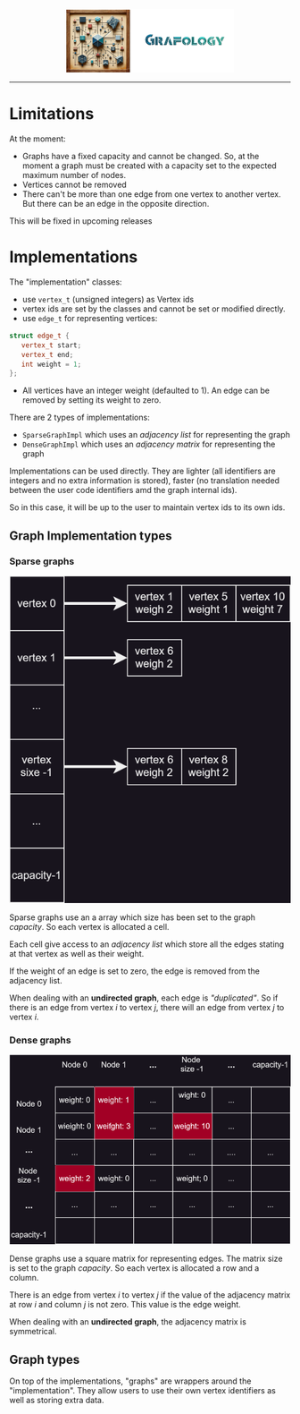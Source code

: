 <div align="center">
    <img 
        src="imgs/logo.png" 
        alt="Répétiteur logo"
        height="113px"
        width="300px"
        />
</div>
<hr/>

# Limitations
At the moment:
- Graphs have a fixed capacity and cannot be changed. So, at the moment a graph must be created with a capacity set to the expected maximum number of nodes.
- Vertices cannot be removed
- There can't be more than one edge from one vertex to another vertex. But there can be an edge in the opposite direction.

This will be fixed in upcoming releases

# Implementations
The "implementation" classes:
 - use ```vertex_t``` (unsigned integers) as Vertex ids
 - vertex ids are set by the classes and cannot be set or modified directly.
 - use ```edge_t``` for representing vertices:
 ```C++
 struct edge_t {
    vertex_t start;
    vertex_t end;
    int weight = 1;
};
 ```

- All vertices have an integer weight (defaulted to 1). An edge can be removed by setting its weight to zero.

 There are 2 types of implementations:
 - ```SparseGraphImpl``` which uses an *adjacency list* for representing the graph
 - ```DenseGraphImpl``` which uses an *adjacency matrix* for representing the graph

Implementations can be used directly. They are lighter (all identifiers are integers and no extra information is stored), faster (no translation needed between the user code identifiers amd the graph internal ids).

So in this case, it will be up to the user to maintain vertex ids to its own ids.

## Graph Implementation types
### Sparse graphs
<img src="imgs/adjacency-list.svg"/>

Sparse graphs use an a array which size has been set to the graph *capacity*. So each vertex is allocated a cell. 

Each cell give access to an *adjacency list* which store all the edges stating at that vertex as well as their weight.

If the weight of an edge is set to zero, the edge is removed from the adjacency list.

When dealing with an **undirected graph**, each edge is *"duplicated"*. So if there is an edge from vertex $i$ to vertex $j$, there will an edge from vertex $j$ to vertex $i$.

### Dense graphs
<img src="imgs/adjacency-matrix.svg"/>

Dense graphs use a square matrix for representing edges. The matrix size is set to the graph *capacity*. So each vertex is allocated a row and a column. 

There is an edge from vertex $i$ to vertex $j$ if the value of the adjacency matrix at row $i$ and column $j$ is not zero. This value is the edge weight.

When dealing with an **undirected graph**, the adjacency matrix is symmetrical.

## Graph types

On top of the implementations, "graphs" are wrappers around the "implementation". They allow users to use their own vertex identifiers as well as storing extra data.
